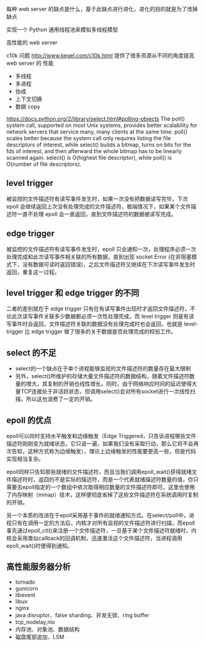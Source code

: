 每种 web server 的缺点是什么，基于此缺点进行进化，进化的目的就是为了改掉缺点

实现一个 Python 通用线程池来模拟多线程模型

高性能的 web server 

c10k 问题 http://www.kegel.com/c10k.html 提供了很多资源从不同的角度提高 web server 的 性能

- 多线程
- 多进程
- 协成
- 上下文切换
- 数据 copy


https://docs.python.org/2/library/select.html#polling-objects
The poll() system call, supported on most Unix systems, provides better scalability for network servers that service many, many clients at the same time. poll() scales better because the system call only requires listing the file descriptors of interest, while select() builds a bitmap, turns on bits for the fds of interest, and then afterward the whole bitmap has to be linearly scanned again. select() is O(highest file descriptor), while poll() is O(number of file descriptors).


## level trigger

被监控的文件描述符有读写事件发生时，如果一次没有把数据读写完毕，下次 epoll 会继续返回上次没有处理完成的文件描述符，极端情况下，如果某个文件描述符一直不处理 epoll 会一直返回，直到文件描述符的数据被读写完成。

## edge trigger

被监控的文件描述符有读写事件发生时，epoll 只会通知一次，处理程序必须一次处理完成和此次读写事件相关联的所有数据，直到出现 socket Error (在非阻塞模式下，没有数据可读时返回错误)，之后文件描述符又继续在下次读写事件发生时返回，重复这一过程。

## level trigger 和 edge trigger 的不同

二者的差别就在于 edge trigger 只有在有读写事件出现时才返回文件描述符，不论此次读写事件关联多少数据都必须一次性处理完成，而 level trigger 则是有读写事件时会返回，文件描述符关联的数据没有处理完成时也会返回，也就是 level-trigger 比 edge trigger 做了很多的关于数据是否处理完成的校验工作。

## select 的不足

- select的一个缺点在于单个进程能够监视的文件描述符的数量存在最大限制
- 另外，select()所维护的存储大量文件描述符的数据结构，随着文件描述符数量的增大，其复制的开销也线性增长。同时，由于网络响应时间的延迟使得大量TCP连接处于非活跃状态，但调用select()会对所有socket进行一次线性扫描，所以这也浪费了一定的开销。


## epoll 的优点

epoll可以同时支持水平触发和边缘触发（Edge Triggered，只告诉进程哪些文件描述符刚刚变为就绪状态，它只说一遍，如果我们没有采取行动，那么它将不会再次告知，这种方式称为边缘触发），理论上边缘触发的性能要更高一些，但是代码实现相当复杂。

epoll同样只告知那些就绪的文件描述符，而且当我们调用epoll_wait()获得就绪文件描述符时，返回的不是实际的描述符，而是一个代表就绪描述符数量的值，你只需要去epoll指定的一个数组中依次取得相应数量的文件描述符即可，这里也使用了内存映射（mmap）技术，这样便彻底省掉了这些文件描述符在系统调用时复制的开销。

另一个本质的改进在于epoll采用基于事件的就绪通知方式。在select/poll中，进程只有在调用一定的方法后，内核才对所有监视的文件描述符进行扫描，而epoll事先通过epoll_ctl()来注册一个文件描述符，一旦基于某个文件描述符就绪时，内核会采用类似callback的回调机制，迅速激活这个文件描述符，当进程调用epoll_wait()时便得到通知。


## 高性能服务器分析

- tornado
- gunicorn
- libevent
- libuv
- nginx
- java disruptor、false sharding、并发无锁、ring buffer
- tcp_nodelay,nio
- 内存池、对象池、数据结构
- 磁盘尾部追加、LSM

